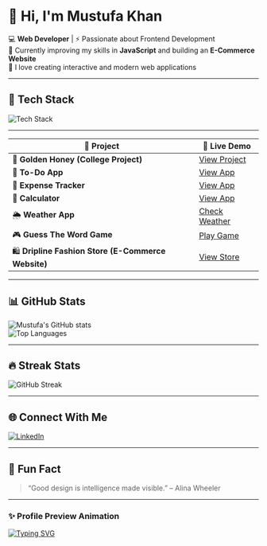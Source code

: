 # 👋 Hi, I'm Mustufa Khan  

💻 **Web Developer** | ⚡ Passionate about Frontend Development  
🌱 Currently improving my skills in **JavaScript** and building an **E-Commerce Website**  
🚀 I love creating interactive and modern web applications  

---

## 🧰 Tech Stack  
<img src="https://skillicons.dev/icons?i=html,css,js,bootstrap,github,vscode" alt="Tech Stack" />

---

| 🧩 Project                                          | 🔗 Live Demo                                                          |
| --------------------------------------------------- | --------------------------------------------------------------------- |
| 🍯 **Golden Honey (College Project)**               | [View Project](https://golden-honey.netlify.app/)                     |
| 📝 **To-Do App**                                    | [View App](https://todo-app-26-9-2025.netlify.app/)                   |
| 💸 **Expense Tracker**                              | [View App](https://expense-tracker-application-27-09-25.netlify.app/) |
| 🧮 **Calculator**                                   | [View App](https://calculater-24-9-2025.netlify.app/)                 |
| 🌦️ **Weather App**                                 | [Check Weather](https://weather-app-23-10-2025.netlify.app/)          |
| 🎮 **Guess The Word Game**                          | [Play Game](https://guess-the-word-game-16-10-2025.netlify.app/)      |
| 🛍️ **Dripline Fashion Store (E-Commerce Website)** | [View Store](https://dripline-fashion-store-04-10-2025.netlify.app/)  |

---

## 📊 GitHub Stats  

![Mustufa's GitHub stats](https://github-readme-stats.vercel.app/api?username=M-Mustufa-Khan&show_icons=true&theme=tokyonight&hide_border=true&border_radius=10)  
![Top Languages](https://github-readme-stats.vercel.app/api/top-langs/?username=M-Mustufa-Khan&layout=compact&theme=tokyonight&hide_border=true&border_radius=10)

---

## 🔥 Streak Stats  
![GitHub Streak](https://streak-stats.demolab.com?user=M-Mustufa-Khan&theme=tokyonight&hide_border=true&border_radius=10)

---

## 🌐 Connect With Me  
[![LinkedIn](https://img.shields.io/badge/LinkedIn-blue?logo=linkedin&logoColor=white)]([https://www.linkedin.com](https://www.linkedin.com/in/mustufa-khan-87346b333/))  

---

## 💬 Fun Fact  
> “Good design is intelligence made visible.” – Alina Wheeler  

---

### ✨ Profile Preview Animation  
[![Typing SVG](https://readme-typing-svg.herokuapp.com?size=24&color=FFD700&lines=Frontend+Web+Developer;JavaScript+Learner;Building+Creative+Projects)](https://git.io/typing-svg)


